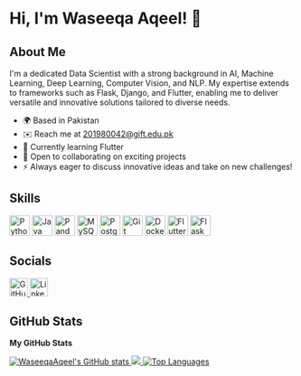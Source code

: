 # Hi, I'm Waseeqa Aqeel! 👋

## About Me

I'm a dedicated Data Scientist with a strong background in AI, Machine Learning, Deep Learning, Computer Vision, and NLP. My expertise extends to frameworks such as Flask, Django, and Flutter, enabling me to deliver versatile and innovative solutions tailored to diverse needs.

- 🌍 Based in Pakistan
- ✉️ Reach me at [201980042@gift.edu.pk](mailto:201980042@gift.edu.pk)
- 🧠 Currently learning Flutter
- 🤝 Open to collaborating on exciting projects
- ⚡ Always eager to discuss innovative ideas and take on new challenges!

## Skills

<p align="left">
  <img src="https://img.icons8.com/color/48/000000/python.png" width="36" height="36" alt="Python" />
  <img src="https://img.icons8.com/fluency/48/000000/java-coffee-cup-logo.png" width="36" height="36" alt="Java" />
  <img src="https://img.icons8.com/color/48/000000/pandas.png" width="36" height="36" alt="Pandas" />
  <img src="https://img.icons8.com/color/48/000000/mysql.png" width="36" height="36" alt="MySQL" />
  <img src="https://img.icons8.com/color/48/000000/postgreesql.png" width="36" height="36" alt="PostgreSQL" />
  <img src="https://img.icons8.com/color/48/000000/git.png" width="36" height="36" alt="Git" />
  <img src="https://img.icons8.com/color/48/000000/docker.png" width="36" height="36" alt="Docker" />
  <img src="https://img.icons8.com/color/48/000000/flutter.png" width="36" height="36" alt="Flutter" />
  <img src="https://img.icons8.com/color/48/000000/flask.png" width="36" height="36" alt="Flask" />
</p>

## Socials

<p align="left">
  <a href="https://www.github.com/WaseeqaAqeel" target="_blank" rel="noreferrer">
    <img src="https://img.icons8.com/material-outlined/24/000000/github.png" width="32" height="32" alt="GitHub" />
  </a>
  <a href="https://www.linkedin.com/in/waseeqa-aqeel" target="_blank" rel="noreferrer">
    <img src="https://img.icons8.com/material-outlined/24/000000/linkedin.png" width="32" height="32" alt="LinkedIn" />
  </a>
</p>

## GitHub Stats

**My GitHub Stats**

<p align="left">
  <a href="http://www.github.com/WaseeqaAqeel">
    <img src="https://github-readme-stats.vercel.app/api?username=WaseeqaAqeel&show_icons=true&hide=&count_private=true&title_color=0891b2&text_color=ffffff&icon_color=0891b2&bg_color=1c1917&hide_border=true&show_icons=true" alt="WaseeqaAqeel's GitHub stats" />
  </a>
  <a href="http://www.github.com/WaseeqaAqeel">
    <img src="https://github-readme-streak-stats.herokuapp.com/?user=WaseeqaAqeel&stroke=ffffff&background=1c1917&ring=0891b2&fire=0891b2&currStreakNum=ffffff&currStreakLabel=0891b2&sideNums=ffffff&sideLabels=ffffff&dates=ffffff&hide_border=true" />
  </a>
  <!-- Uncomment and add a working URL if available -->
  <!-- <a href="http://www.github.com/WaseeqaAqeel">
    <img src="https://github-readme-activity-graph.cyclic.app/graph?username=WaseeqaAqeel&bg_color=1c1917&color=ffffff&line=0891b2&point=ffffff&area_color=1c1917&area=true&hide_border=true&custom_title=GitHub%20Commits%20Graph" alt="GitHub Commits Graph" />
  </a> -->
  <a href="https://github.com/WaseeqaAqeel" align="left">
    <img src="https://github-readme-stats.vercel.app/api/top-langs/?username=WaseeqaAqeel&langs_count=10&title_color=0891b2&text_color=ffffff&icon_color=0891b2&bg_color=1c1917&hide_border=true&locale=en&custom_title=Top%20Languages" alt="Top Languages" />
  </a>
</p>
